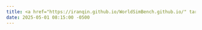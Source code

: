 ```yaml
---
title: <a href="https://iranqin.github.io/WorldSimBench.github.io/" target="_blank">WorldSimBench</a> is accepted by ICML 2025.
date: 2025-05-01 08:15:00 -0500
---
```

